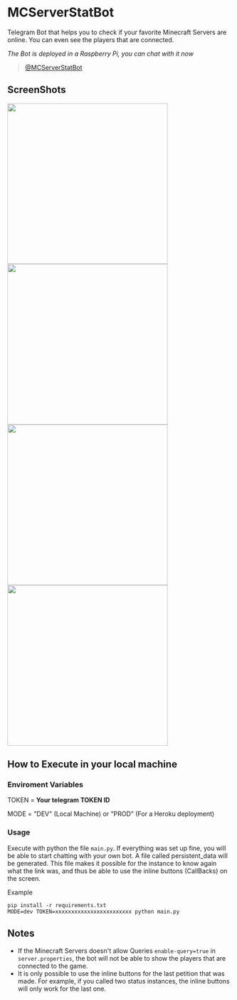 # MCServerStatBot
Telegram Bot that helps you to check if your favorite Minecraft Servers are online. You can even see the players that are connected.

*The Bot is deployed in a Raspberry Pi, you can chat with it now*

> [@MCServerStatBot](https://t.me/MCServerStatBot)

## ScreenShots
<img src="https://user-images.githubusercontent.com/6242946/62581401-5d8cc080-b8a9-11e9-93c5-fd5cc0ffab44.jpg" width="360"> <img src="https://user-images.githubusercontent.com/6242946/62581402-5d8cc080-b8a9-11e9-833e-a7e51a376c11.jpg" width="360"> <img src="https://user-images.githubusercontent.com/6242946/62581403-5d8cc080-b8a9-11e9-86eb-b2b8213ab9b8.jpg" width="360"> <img src="https://user-images.githubusercontent.com/6242946/62581404-5d8cc080-b8a9-11e9-8e0e-f031e513d354.jpg" width="360">

## How to Execute in your local machine
### Enviroment Variables

TOKEN = **Your telegram TOKEN ID**

MODE = "DEV" (Local Machine) or "PROD" (For a Heroku deployment)

### Usage
Execute with python the file `main.py`.
If everything was set up fine, you will be able to start chatting with your own bot.
A file called persistent_data will be generated. This file makes it possible for the instance to know again what the link was, and thus be able to use the inline buttons (CallBacks) on the screen.

Example

```
pip install -r requirements.txt
MODE=dev TOKEN=xxxxxxxxxxxxxxxxxxxxxxxx python main.py
```

## Notes
* If the Minecraft Servers doesn't allow Queries `enable-query=true` in `server.properties`, the bot will not be able to show the players that are connected to the game.
* It is only possible to use the inline buttons for the last petition that was made. For example, if you called two status instances, the inline buttons will only work for the last one.



